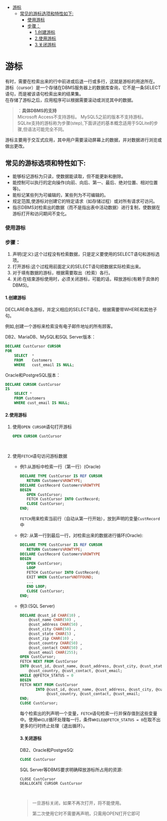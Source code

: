 <!-- TOC -->

- [游标](#%E6%B8%B8%E6%A0%87)
    - [常见的游标选项和特性如下:](#%E5%B8%B8%E8%A7%81%E7%9A%84%E6%B8%B8%E6%A0%87%E9%80%89%E9%A1%B9%E5%92%8C%E7%89%B9%E6%80%A7%E5%A6%82%E4%B8%8B)
        - [使用游标](#%E4%BD%BF%E7%94%A8%E6%B8%B8%E6%A0%87)
        - [步骤：](#%E6%AD%A5%E9%AA%A4%EF%BC%9A)
            - [1.创建游标](#1%E5%88%9B%E5%BB%BA%E6%B8%B8%E6%A0%87)
            - [2.使用游标](#2%E4%BD%BF%E7%94%A8%E6%B8%B8%E6%A0%87)
            - [3.关闭游标](#3%E5%85%B3%E9%97%AD%E6%B8%B8%E6%A0%87)

<!-- /TOC -->
# 游标

有时，需要在检索出来的行中前进或后退一行或多行，这就是游标的用途所在。<br>
游标（cursor）是一个存储在DBMS服务器上的数据库查询，它不是一条SELECT语句，而是被该语句检索出来的结果集。
<br>在存储了游标之后，应用程序可以根据需要滚动或浏览其中的数据。

>：**具体DBMS的支持**<br>
>Microsoft Access不支持游标。
>MySQL5之前的版本不支持游标。<br>
>SQLite支持的游标称为步骤(step),下面讲述的基本概念适用于SQLite的步骤,但语法可能完全不同。

游标主要用于交互式应用，其中用户需要滚动屏幕上的数据，并对数据进行浏览或做出更改。

## 常见的游标选项和特性如下:

- 能够标记游标为只读，使数据能读取，但不能更新和删除。
- 能控制可以执行的定向操作(向前、向后、第一、最后、绝对位置、相对位置等)。
- 能标记某些列为可编辑的，某些列为不可编辑的。
- 规定范围,使游标对创建它的特定请求（如存储过程）或对所有请求可访问。
- 指示DBMS对检索出的数据（而不是指出表中活动数据）进行复制，使数据在游标打开和访问期间不变化。

### 使用游标

### 步骤：

1. 声明(定义):这个过程没有检索数据，只是定义要使用的SELECT语句和游标选项。
2. 打开游标:这个过程用前面定义的SELECT语句把数据实际检索出来。
3. 对于填有数据的游标，根据需要取出（检索）各行。
4. 关闭:在结束游标使用时，必须关闭游标，可能的话，释放游标(有赖于具体的DBMS)。

#### 1.创建游标

DECLARE命名游标，并定义相应的SELECT语句，根据需要带WHERE和其他子句。

例如,创建一个游标来检索没有电子邮件地址的所有顾客。

DB2、MariaDB、MySQL和SQL Server版本：

```sql
DECLARE CustCursor CURSOR
FOR
    SELECT  *
    FROM    Customers
    WHERE   cust_email IS NULL;
```

Oracle和PostgreSQL版本：

```sql
DECLARE CURSOR CustCursor
IS
    SELECT *
    FROM Customers
    WHERE cust_email IS NULL;
```

#### 2.使用游标

1. 使用`OPEN CURSOR`语句打开游标

   ```sql
   OPEN CURSOR CustCursor
   ```

   ​

2. 使用`FETCH`语句访问游标数据

   - 例1:从游标中检索一行（第一行）(Oracle)

     ```sql
     DECLARE TYPE CustCursor IS REF CURSOR
     	RETURN Customers%ROWTYPE;
     DECLARE CustRecord Customers%ROWTYPE
     BEGIN
     	OPEN CustCursor;
     	FETCH CustCursor INTO CustRecord;
     	CLOSE CustCursor;
     END;
     ```

     `FETCH`用来检索当前行（自动从第一行开始），放到声明的变量`CustRecord`中

   - 例2: 从第一行到最后一行，对检索出来的数据进行循环(Oracle):

     ```sql
     DECLARE TYPE CustCursor IS REF CURSOR
        RETURN Customers%ROWTYPE;
     DECLARE CustRecord Customers%ROWTYPE
     BEGIN
        OPEN CustCursor;
        LOOP
        FETCH CustCursor INTO CustRecord;
        EXIT WHEN CustCursor%NOTFOUND;
        ...
        END LOOP;
        CLOSE CustCursor;
     END;
     ```

   - 例3:(SQL Server)

     ```sql
     DECLARE @cust_id CHAR(10) ,
         @cust_name CHAR(50) ,
         @cust_address CHAR(50) ,
         @cust_city CHAR(50) ,
         @cust_state CHAR(5) ,
         @cust_zip CHAR(10) ,
         @cust_country CHAR(50) ,
         @cust_contact CHAR(50) ,
         @cust_email CHAR(255);
     OPEN CustCursor;
     FETCH NEXT FROM CustCursor
     INTO @cust_id, @cust_name, @cust_address, @cust_city, @cust_state, @cust_zip,
         @cust_country, @cust_contact, @cust_email;
     WHILE @@FETCH_STATUS = 0
     BEGIN 
     FETCH NEXT FROM CustCursor
     		INTO @cust_id, @cust_name, @cust_address, @cust_city, @cust_state, @cust_zip,
                 @cust_country, @cust_contact, @cust_email;
     END;
     CLOSE CustCursor;
     ```

     每个检索出的列声明一个变量，`FETCH`语句检索一行并保存值到这些变量中。使用`WHILE`循环处理每一行，条件`WHILE@@FETCH_STATUS = 0`在取不出更多的行时终止处理（退出循环）。

     #### 3.关闭游标

     DB2、Oracle和PostgreSQ:

     ```sql
     CLOSE CustCursor
     ```

     SQL Server等DBMS要求明确释放游标所占用的资源:

     ```
     CLOSE CustCursor
     DEALLOCATE CURSOR CustCursor
     ```

     ​

     > 一旦游标关闭，如果不再次打开，将不能使用。
     >
     > 第二次使用它时不需要再声明，只需用OPEN打开它即可